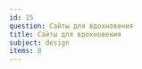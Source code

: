 ```yaml
---
id: 15
question: Сайты для вдохновения
title: Сайты для вдохновения
subject: design
items: 8
---
```

